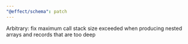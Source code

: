 ```yaml
---
"@effect/schema": patch
---
```


Arbitrary: fix maximum call stack size exceeded when producing nested arrays and records that are too deep
